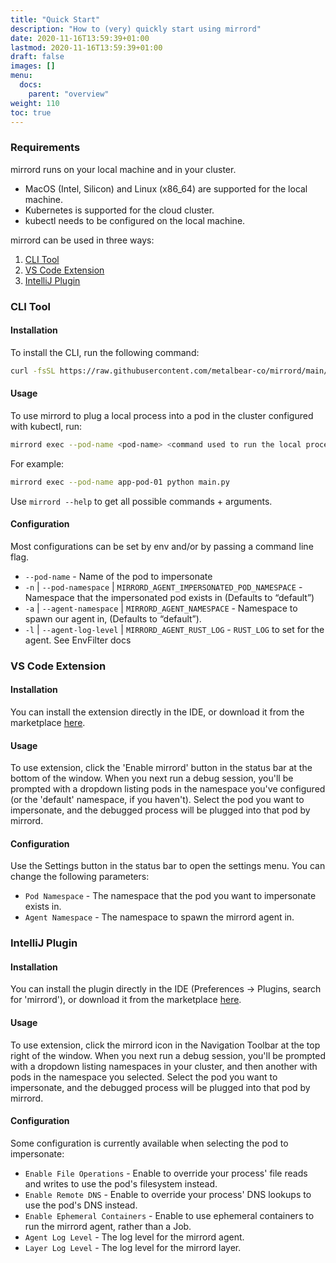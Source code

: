 ```yaml
---
title: "Quick Start"
description: "How to (very) quickly start using mirrord"
date: 2020-11-16T13:59:39+01:00
lastmod: 2020-11-16T13:59:39+01:00
draft: false
images: []
menu:
  docs:
    parent: "overview"
weight: 110
toc: true
---
```


### Requirements
mirrord runs on your local machine and in your cluster.
- MacOS (Intel, Silicon) and Linux (x86_64) are supported for the local machine.
- Kubernetes is supported for the cloud cluster.
- kubectl needs to be configured on the local machine.


mirrord can be used in three ways:
1. [CLI Tool](#cli-tool)
2. [VS Code Extension](#vs-code-extension)
3. [IntelliJ Plugin](#intellij-plugin)


### CLI Tool
#### Installation

To install the CLI, run the following command:

```bash
curl -fsSL https://raw.githubusercontent.com/metalbear-co/mirrord/main/scripts/install.sh | bash
```

#### Usage

To use mirrord to plug a local process into a pod in the cluster configured with kubectl, run:
```bash
mirrord exec --pod-name <pod-name> <command used to run the local process>`
```
For example:
```bash
mirrord exec --pod-name app-pod-01 python main.py
```

Use `mirrord --help` to get all possible commands + arguments.



#### Configuration
Most configurations can be set by env and/or by passing a command line flag.
- `--pod-name`  - Name of the pod to impersonate
- `-n` | `--pod-namespace` | `MIRRORD_AGENT_IMPERSONATED_POD_NAMESPACE` - Namespace that the impersonated pod exists in (Defaults to “default”)
- `-a` | `--agent-namespace` | `MIRRORD_AGENT_NAMESPACE` - Namespace to spawn our agent in, (Defaults to “default”).
- `-l` | `--agent-log-level` | `MIRRORD_AGENT_RUST_LOG` - `RUST_LOG` to set for the agent. See EnvFilter docs



### VS Code Extension
#### Installation
You can install the extension directly in the IDE, or download it from the marketplace [here](https://marketplace.visualstudio.com/items?itemName=MetalBear.mirrord).

#### Usage
To use extension, click the 'Enable mirrord' button in the status bar at the bottom of the window. When you next run a debug session, you'll be prompted with a dropdown listing pods in the namespace you've configured (or the 'default' namespace, if you haven't). Select the pod you want to impersonate, and the debugged process will be plugged into that pod by mirrord.

#### Configuration
Use the Settings button in the status bar to open the settings menu. You can change the following parameters:
- `Pod Namespace` - The namespace that the pod you want to impersonate exists in.
- `Agent Namespace` - The namespace to spawn the mirrord agent in.


### IntelliJ Plugin
#### Installation
You can install the plugin directly in the IDE (Preferences -> Plugins, search for 'mirrord'), or download it from the marketplace [here](https://plugins.jetbrains.com/plugin/19772-mirrord).

#### Usage
To use extension, click the mirrord icon in the Navigation Toolbar at the top right of the window. When you next run a debug session, you'll be prompted with a dropdown listing namespaces in your cluster, and then another with pods in the namespace you selected. Select the pod you want to impersonate, and the debugged process will be plugged into that pod by mirrord.

#### Configuration
Some configuration is currently available when selecting the pod to impersonate:
- `Enable File Operations` - Enable to override your process' file reads and writes to use the pod's filesystem instead.
- `Enable Remote DNS` - Enable to override your process' DNS lookups to use the pod's DNS instead.
- `Enable Ephemeral Containers` - Enable to use ephemeral containers to run the mirrord agent, rather than a Job.
- `Agent Log Level` - The log level for the mirrord agent.
- `Layer Log Level` - The log level for the mirrord layer.